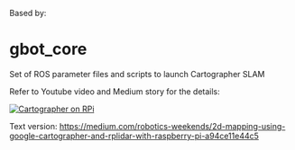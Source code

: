 Based by:

  # gbot_core
  Set of ROS parameter files and scripts to launch Cartographer SLAM

  Refer to Youtube video and Medium story for the details:

  [![Cartographer on RPi](https://img.youtube.com/vi/qNdcXUEF7KU/0.jpg)](https://www.youtube.com/watch?v=qNdcXUEF7KU)

  Text version: https://medium.com/robotics-weekends/2d-mapping-using-google-cartographer-and-rplidar-with-raspberry-pi-a94ce11e44c5
